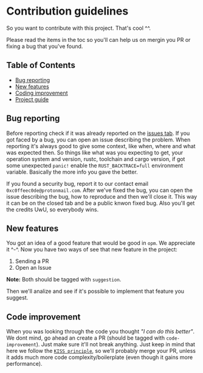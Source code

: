 # Contribution guidelines

So you want to contribute with this project. That's cool ^^.

Please read the items in the toc so you'll can help us on mergin you PR or fixing a bug that you've found.

## Table of Contents
  - [Bug reporting](#bug-reporting)
  - [New features](#new-features)
  - [Coding improvement](#code-improvement)
  - [Project guide](#project-internals)


## Bug reporting
 Before reporting check if it was already reported on the [issues tab](https://github.com/0xc0ffeec0de/opm/issues).
 If you got faced by a bug, you can open an issue describing the problem. When reporting it's always good to give some context, like when, where and what was expected then.
 So things like what was you expecting to get, your operation system and version, rustc, toolchain and cargo version, if got some unexpected `panic!` enable the `RUST_BACKTRACE=full` environment variable.
 Basically the more info you gave the better.
 
 If you found a security bug, report it to our contact email `0xc0ffeec0de@protonmail.com`. After we've fixed the bug, you can open the issue describing the bug, how to reproduce and then we'll close it.
 This way it can be on the closed tab and be a public knwon fixed bug. Also you'll get the credits UwU, so everybody wins.
 
## New features
  You got an idea of a good feature that would be good in `opm`. We appreciate it ^-^.
  Now you have two ways of see that new feature in the project:
  1. Sending a PR
  2. Open an Issue
  
  **Note:** Both should be tagged with `suggestion`.
  
  Then we'll analize and see if it's possible to implement that feature you suggest.
 
## Code improvement
  When you was looking through the code you thought _"I can do this better"_. We dont mind, go ahead an create a PR (should be tagged with `code-improvement`).
  Just make sure it'll not break anything. Just keep in mind that here we follow the [`KISS principle`](https://en.wikipedia.org/wiki/KISS_principle),
  so we'll probably merge your PR, unless it adds much more code complexity/boilerplate (even though it gains more performance).
